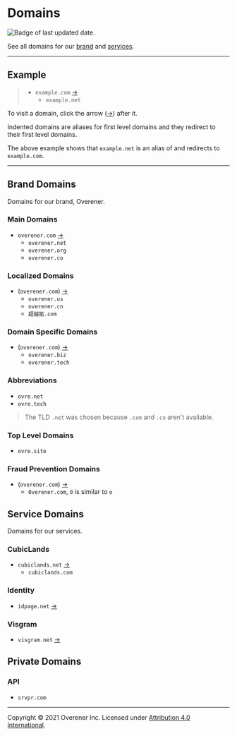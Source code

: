 # Domains

![Badge of last updated date.](https://img.shields.io/github/last-commit/overener/domains?label=updated)

See all domains for our [brand](#brand-domains) and [services](#service-domains).

---

## Example

> - `example.com` [→](#example "Visit example.com...")
>   - `example.net`

To visit a domain, click the arrow ([→](#example "Visit example.com...")) after it.

Indented domains are aliases for first level domains and they redirect to their first level domains.

The above example shows that `example.net` is an alias of and redirects to `example.com`.

---

## **Brand** Domains

Domains for our brand, Overener.

### **Main** Domains

- `overener.com` [→](https://www.overener.com "Visit overener.com...")
  - `overener.net`
  - `overener.org`
  - `overener.co`

### **Localized** Domains

- (`overener.com`) [→](https://www.overener.com "Visit overener.com...")
  - `overener.us`
  - `overener.cn`
  - `超越能.com`

### Domain **Specific** Domains

- (`overener.com`) [→](https://www.overener.com "Visit overener.com...")
  - `overener.biz`
  - `overener.tech`

### **Abbreviations**

- `ovre.net`
- `ovre.tech`

> The TLD `.net` was chosen because `.com` and `.co` aren't available.

### **T**op **L**evel **D**omain**s**

- `ovre.site`

### **Fraud** Prevention Domains

- (`overener.com`) [→](https://www.overener.com "Visit overener.com...")
  - `0verener.com`, `0` is similar to `o`

## **Service** Domains

Domains for our services.

### **CubicLands**

- `cubiclands.net` [→](https://www.cubiclands.net "Visit cubiclands.net...")
  - `cubiclands.com`

### **Identity**

- `idpage.net` [→](https://www.idpage.net "Visit idpage.net...")

### **Visgram**

- `visgram.net` [→](https://www.visgram.net "Visit visgram.net...")

## **Private** Domains

### **API**

- `srvpr.com`

---

Copyright © 2021 Overener Inc.
Licensed under [Attribution 4.0 International](https://creativecommons.org/licenses/by/4.0/).
